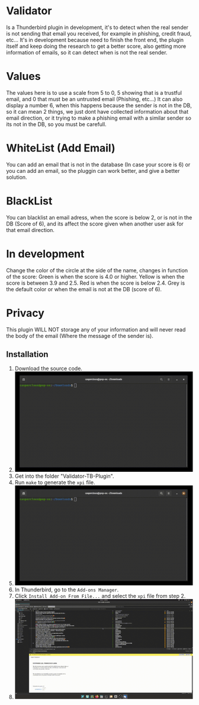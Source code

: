 # Validator

Is a Thunderbird plugin in development, it's to detect when the real sender is not sending that email you received, for example in phishing, credit fraud, etc… It's in development because need to finish the front end, the plugin itself and keep doing the research to get a better score, also getting more information of emails, so it can detect when is not the real sender.

# Values
The values here is to use a scale from 5 to 0, 5 showing that is a trustful email, and 0 that must be an untrusted email (Phishing, etc...)
It can also display a number 6, when this happens because the sender is not in the DB, so it can mean 2 things, we just dont have collected information about that email direction, or it trying to make a phishing email with a similar sender so its not in the DB, so you must be carefull.

# WhiteList (Add Email)
You can add an email that is not in the database (In case your score is 6) or you can add an email, so the pluggin can work better, and give a better solution.

# BlackList
You can blacklist an email adress, when the score is below 2, or is not in the DB (Score of 6), and its affect the score given when another user ask for that email direction. 

# In development
Change the color of the circle at the side of the name, changes in function of the score:
Green is when the score is 4.0 or higher.
Yellow is when the score is between 3.9 and 2.5.
Red is when the score is below 2.4.
Grey is the default color or when the email is not at the DB (score of 6).

# Privacy
This plugin WILL NOT storage any of your information and will never read the body of the email (Where the message of the sender is).

## Installation

1. Download the source code.
2. ![Download](https://github.com/CasperClous/Validator-TB-Plugin/blob/main/clone.gif)
3. Get into the folder "Validator-TB-Plugin".
4. Run `make` to generate the `xpi` file.
5. ![XPI](https://github.com/CasperClous/Validator-TB-Plugin/blob/main/XPI.gif)
6. In Thunderbird, go to the `Add-ons Manager`.
7. Click `Install Add-on From File...` and select the `xpi` file from step 2.
8. ![INSTALL](https://github.com/CasperClous/Validator-TB-Plugin/blob/main/PlugInstal.gif)
